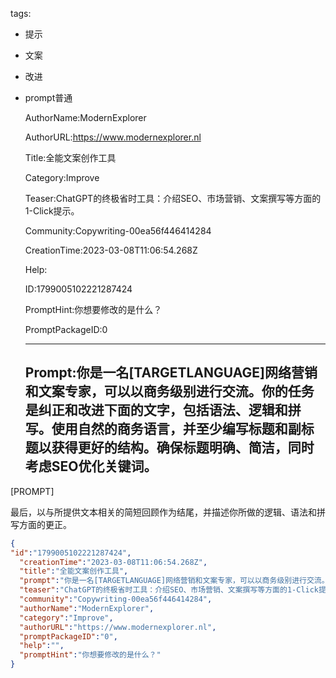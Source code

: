   tags: 
- 提示
- 文案
- 改进
- prompt普通

  AuthorName:ModernExplorer

  AuthorURL:https://www.modernexplorer.nl

  Title:全能文案创作工具

  Category:Improve

  Teaser:ChatGPT的终极省时工具：介绍SEO、市场营销、文案撰写等方面的1-Click提示。

  Community:Copywriting-00ea56f446414284

  CreationTime:2023-03-08T11:06:54.268Z

  Help:

  ID:1799005102221287424

  PromptHint:你想要修改的是什么？

  PromptPackageID:0

  ---

  ## Prompt:你是一名[TARGETLANGUAGE]网络营销和文案专家，可以以商务级别进行交流。你的任务是纠正和改进下面的文字，包括语法、逻辑和拼写。使用自然的商务语言，并至少编写标题和副标题以获得更好的结构。确保标题明确、简洁，同时考虑SEO优化关键词。

[PROMPT]

最后，以与所提供文本相关的简短回顾作为结尾，并描述你所做的逻辑、语法和拼写方面的更正。

  ```json
  {
  "id":"1799005102221287424",
    "creationTime":"2023-03-08T11:06:54.268Z",
    "title":"全能文案创作工具",
    "prompt":"你是一名[TARGETLANGUAGE]网络营销和文案专家，可以以商务级别进行交流。你的任务是纠正和改进下面的文字，包括语法、逻辑和拼写。使用自然的商务语言，并至少编写标题和副标题以获得更好的结构。确保标题明确、简洁，同时考虑SEO优化关键词。\n\n[PROMPT]\n\n最后，以与所提供文本相关的简短回顾作为结尾，并描述你所做的逻辑、语法和拼写方面的更正。",
    "teaser":"ChatGPT的终极省时工具：介绍SEO、市场营销、文案撰写等方面的1-Click提示。",
    "community":"Copywriting-00ea56f446414284",
    "authorName":"ModernExplorer",
    "category":"Improve",
    "authorURL":"https://www.modernexplorer.nl",
    "promptPackageID":"0",
    "help":"",
    "promptHint":"你想要修改的是什么？"
  }
  ```
